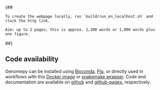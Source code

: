 {##

    To create the webpage locally, run `build/run_on_localhost.sh` and clock the http link.
    
    Aim: up to 2 pages; this is approx. 1,300 words or 1,000 words plus one figure.
##}

## Code availability
Genomepy can be installed using [Bioconda](https://anaconda.org/bioconda/genomepy), [Pip](https://pypi.org/project/genomepy/), 
or directly used in workflows with this [Docker image](https://quay.io/repository/biocontainers/genomepy) or [snakemake wrapper](https://snakemake-wrappers.readthedocs.io/en/stable/wrappers/genomepy.html).
Code and documentation are available on [github](https://github.com/vanheeringen-lab/genomepy) and [github-pages](https://github.com/vanheeringen-lab/genomepy), respectively.
